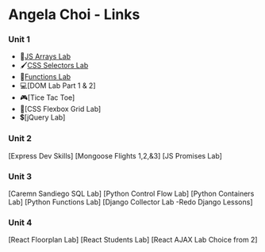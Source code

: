 # Angela Choi - Links

### Unit 1
* 🔎[JS Arrays Lab](https://github.com/angelamchoi/js-array-lab/blob/main/index.js)
* 🖌[CSS Selectors Lab](https://github.com/angelamchoi/CSS-Selectors_Lab)
* 🎡[Functions Lab](https://github.com/angelamchoi/js-functions-lab)
* 💻[DOM Lab Part 1 & 2]
* 🎮[Tice Tac Toe]
* 💪[CSS Flexbox Grid Lab]
* 💲[jQuery Lab]


### Unit 2
[Express Dev Skills]
[Mongoose Flights 1,2,&3]
[JS Promises Lab]

### Unit 3
[Caremn Sandiego SQL Lab]
[Python Control Flow Lab]
[Python Containers Lab]
[Python Functions Lab]
[Django Collector Lab -Redo Django Lessons]

### Unit 4
[React Floorplan Lab]
[React Students Lab]
[React AJAX Lab Choice from 2]